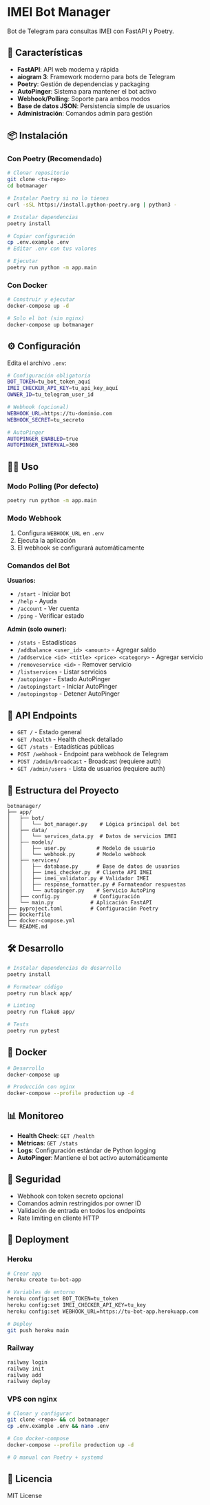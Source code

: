 # IMEI Bot Manager

Bot de Telegram para consultas IMEI con FastAPI y Poetry.

## 🚀 Características

- **FastAPI**: API web moderna y rápida
- **aiogram 3**: Framework moderno para bots de Telegram
- **Poetry**: Gestión de dependencias y packaging
- **AutoPinger**: Sistema para mantener el bot activo
- **Webhook/Polling**: Soporte para ambos modos
- **Base de datos JSON**: Persistencia simple de usuarios
- **Administración**: Comandos admin para gestión

## 📦 Instalación

### Con Poetry (Recomendado)

```bash
# Clonar repositorio
git clone <tu-repo>
cd botmanager

# Instalar Poetry si no lo tienes
curl -sSL https://install.python-poetry.org | python3 -

# Instalar dependencias
poetry install

# Copiar configuración
cp .env.example .env
# Editar .env con tus valores

# Ejecutar
poetry run python -m app.main
```

### Con Docker

```bash
# Construir y ejecutar
docker-compose up -d

# Solo el bot (sin nginx)
docker-compose up botmanager
```

## ⚙️ Configuración

Edita el archivo `.env`:

```bash
# Configuración obligatoria
BOT_TOKEN=tu_bot_token_aquí
IMEI_CHECKER_API_KEY=tu_api_key_aquí
OWNER_ID=tu_telegram_user_id

# Webhook (opcional)
WEBHOOK_URL=https://tu-dominio.com
WEBHOOK_SECRET=tu_secreto

# AutoPinger
AUTOPINGER_ENABLED=true
AUTOPINGER_INTERVAL=300
```

## 🏃‍♂️ Uso

### Modo Polling (Por defecto)
```bash
poetry run python -m app.main
```

### Modo Webhook
1. Configura `WEBHOOK_URL` en `.env`
2. Ejecuta la aplicación
3. El webhook se configurará automáticamente

### Comandos del Bot

**Usuarios:**
- `/start` - Iniciar bot
- `/help` - Ayuda
- `/account` - Ver cuenta
- `/ping` - Verificar estado

**Admin (solo owner):**
- `/stats` - Estadísticas
- `/addbalance <user_id> <amount>` - Agregar saldo
- `/addservice <id> <title> <price> <category>` - Agregar servicio
- `/removeservice <id>` - Remover servicio
- `/listservices` - Listar servicios
- `/autopinger` - Estado AutoPinger
- `/autopingstart` - Iniciar AutoPinger
- `/autopingstop` - Detener AutoPinger

## 🔗 API Endpoints

- `GET /` - Estado general
- `GET /health` - Health check detallado
- `GET /stats` - Estadísticas públicas
- `POST /webhook` - Endpoint para webhook de Telegram
- `POST /admin/broadcast` - Broadcast (requiere auth)
- `GET /admin/users` - Lista de usuarios (requiere auth)

## 📁 Estructura del Proyecto

```
botmanager/
├── app/
│   ├── bot/
│   │   └── bot_manager.py    # Lógica principal del bot
│   ├── data/
│   │   └── services_data.py  # Datos de servicios IMEI
│   ├── models/
│   │   ├── user.py          # Modelo de usuario
│   │   └── webhook.py       # Modelo webhook
│   ├── services/
│   │   ├── database.py      # Base de datos de usuarios
│   │   ├── imei_checker.py  # Cliente API IMEI
│   │   ├── imei_validator.py # Validador IMEI
│   │   ├── response_formatter.py # Formateador respuestas
│   │   └── autopinger.py    # Servicio AutoPing
│   ├── config.py           # Configuración
│   └── main.py            # Aplicación FastAPI
├── pyproject.toml         # Configuración Poetry
├── Dockerfile
├── docker-compose.yml
└── README.md
```

## 🛠️ Desarrollo

```bash
# Instalar dependencias de desarrollo
poetry install

# Formatear código
poetry run black app/

# Linting
poetry run flake8 app/

# Tests
poetry run pytest
```

## 🐳 Docker

```bash
# Desarrollo
docker-compose up

# Producción con nginx
docker-compose --profile production up -d
```

## 📊 Monitoreo

- **Health Check**: `GET /health`
- **Métricas**: `GET /stats`
- **Logs**: Configuración estándar de Python logging
- **AutoPinger**: Mantiene el bot activo automáticamente

## 🔐 Seguridad

- Webhook con token secreto opcional
- Comandos admin restringidos por owner ID
- Validación de entrada en todos los endpoints
- Rate limiting en cliente HTTP

## 🚀 Deployment

### Heroku
```bash
# Crear app
heroku create tu-bot-app

# Variables de entorno
heroku config:set BOT_TOKEN=tu_token
heroku config:set IMEI_CHECKER_API_KEY=tu_key
heroku config:set WEBHOOK_URL=https://tu-bot-app.herokuapp.com

# Deploy
git push heroku main
```

### Railway
```bash
railway login
railway init
railway add
railway deploy
```

### VPS con nginx
```bash
# Clonar y configurar
git clone <repo> && cd botmanager
cp .env.example .env && nano .env

# Con docker-compose
docker-compose --profile production up -d

# O manual con Poetry + systemd
```

## 📝 Licencia

MIT License